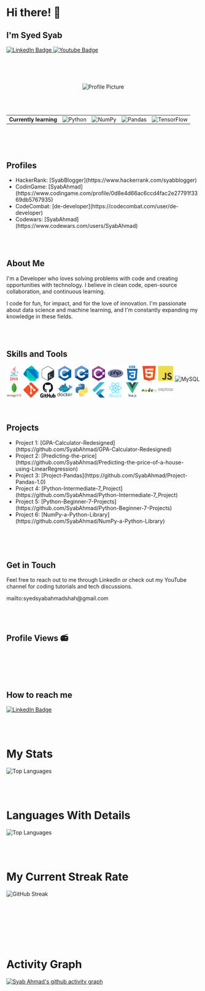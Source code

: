 <div align="left">
   
   <h1>Hi there! 👋</h1>
   
   <h2>I'm Syed Syab</h2>
   
</div>

<div align="left">
   <a href="https://www.linkedin.com/in/SyedSyab">
      <img src="https://img.shields.io/badge/-SyabAhmad-blue?style=flat-square&logo=Linkedin&logoColor=white" alt="LinkedIn Badge"/>
   </a>



   
   <a href="https://www.youtube.com/@RealCoDeR">
      <img src="https://img.shields.io/badge/-RealCoder-darkred?style=flat-square&logo=youtube&logoColor=white" alt="Youtube Badge"/>
   </a>
</div>

<br><br><br>
<div align="center">
   <img src="https://user-images.githubusercontent.com/81256221/235733717-09b59c5e-2d5a-4231-9899-0fae2ee2ba4c.JPG" width="600" alt="Profile Picture"/>
</div>
<br><br><br>

<table width="100" align='center'>
  <tr>
    <td align='center'>
      <b>Currently learning</b>
    </td>
    <td align='center'>
      <img src="https://www.vectorlogo.zone/logos/python/python-ar21.svg" alt="Python" title="Python">
    </td>
    <td align='center'>
      <img src="https://www.vectorlogo.zone/logos/numpy/numpy-ar21.svg" alt="NumPy" title="NumPy">
    </td>
    <td align='center'>
      <img src="https://www.vectorlogo.zone/logos/usepanda/usepanda-ar21.svg" alt="Pandas" title="Pandas">
    </td>
    <td align='center'>
      <img src="https://www.vectorlogo.zone/logos/tensorflow/tensorflow-ar21.svg" alt="TensorFlow" title="TensorFlow">
    </td>
  </tr>
</table>



<br><br><br>

<div align="left">
   <h2>Profiles</h2>
   <ul>
      <li>HackerRank: [SyabBlogger](https://www.hackerrank.com/syabblogger)</li>
      <li>CodinGame: [SyabAhmad](https://www.codingame.com/profile/0d8e4d66ac6ccd4fac2e27791f3369db5767935)</li>
      <li>CodeCombat: [de-developer](https://codecombat.com/user/de-developer)</li>
      <li>Codewars: [SyabAhmad](https://www.codewars.com/users/SyabAhmad)</li>
   </ul>
</div>

<br><br>

<div align="left">
   <h2>About Me</h2>
   
   <p>I'm a Developer who loves solving problems with code and creating opportunities with technology. I believe in clean code, open-source collaboration, and continuous learning.</p>
   
   <p>I code for fun, for impact, and for the love of innovation. I'm passionate about data science and machine learning, and I'm constantly expanding my knowledge in these fields.</p>
   
</div>
<br><br>

<div align="left">
   <h2>Skills and Tools</h2>
   <img src="https://github.com/devicons/devicon/blob/master/icons/java/java-original-wordmark.svg" title="Java" alt="Java" width="40" height="40"/>
   <img src="https://github.com/devicons/devicon/blob/master/icons/dart/dart-original.svg" title="Dart" alt="Dart" width="40" height="40"/>
   <img src="https://github.com/devicons/devicon/blob/master/icons/bash/bash-plain.svg" title="Bash" alt="Bash" width="40" height="40"/>
   <img src="https://github.com/devicons/devicon/blob/master/icons/c/c-original.svg" title="C" alt="C" width="40" height="40"/>
   <img src="https://github.com/devicons/devicon/blob/master/icons/cplusplus/cplusplus-original.svg" title="C++" alt="C++" width="40" height="40"/>
   <img src="https://github.com/devicons/devicon/blob/master/icons/csharp/csharp-original.svg" title="C#" alt="C#" width="40" height="40"/>
   <img src="https://github.com/devicons/devicon/blob/master/icons/php/php-original.svg" title="PHP" alt="PHP" width="40" height="40"/>
   <img src="https://github.com/devicons/devicon/blob/master/icons/css3/css3-plain-wordmark.svg" title="CSS3" alt="CSS3" width="40" height="40"/>
   <img src="https://github.com/devicons/devicon/blob/master/icons/html5/html5-original.svg" title="HTML5" alt="HTML5" width="40" height="40"/>
   <img src="https://github.com/devicons/devicon/blob/master/icons/javascript/javascript-original.svg" title="JavaScript" alt="JavaScript" width="40" height="40"/>
   <img src="https://github.com/devicons/devicon/devicon/blob/master/icons/mysql/mysql-original-wordmark.svg" title="MySQL" alt="MySQL" width="40" height="40"/>
   <img src="https://github.com/devicons/devicon/blob/master/icons/mongodb/mongodb-original-wordmark.svg" title="MongoDB" alt="MongoDB" width="40" height="40"/>
   <img src="https://github.com/devicons/devicon/blob/master/icons/git/git-original.svg" title="Git" alt="Git" width="40" height="40"/>
   <img src="https://github.com/devicons/devicon/blob/master/icons/github/github-original-wordmark.svg" title="GitHub" alt="GitHub" width="40" height="40"/>
   <img src="https://github.com/devicons/devicon/blob/master/icons/docker/docker-original-wordmark.svg" title="Docker" alt="Docker" width="40" height="40"/>
   <img src="https://github.com/devicons/devicon/blob/master/icons/python/python-original.svg" title="Python" alt="Python" width="40" height="40"/>
   <img src="https://github.com/devicons/devicon/blob/master/icons/flutter/flutter-original.svg" title="Flutter" alt="Flutter" width="40" height="40"/>
   <img src="https://github.com/devicons/devicon/blob/master/icons/react/react-original-wordmark.svg" title="React" alt="React" width="40" height="40"/>
   <img src="https://github.com/devicons/devicon/blob/master/icons/vuejs/vuejs-original-wordmark.svg" title="Vue.js" alt="Vue.js" width="40" height="40"/>
   <img src="https://github.com/devicons/devicon/blob/master/icons/nodejs/nodejs-original-wordmark.svg" title="Node.js" alt="Node.js" width="40" height="40"/>
   <img src="https://github.com/devicons/devicon/blob/master/icons/express/express-original-wordmark.svg" title="Express.js" alt="Express.js" width="40" height="40"/>
</div>
<br><br>



<div align="left">
   <h2>Projects</h2>
   <ul>
      <li>Project 1: [GPA-Calculator-Redesigned](https://github.com/SyabAhmad/GPA-Calculator-Redesigned)</li>
      <li>Project 2: [Predicting-the-price](https://github.com/SyabAhmad/Predicting-the-price-of-a-house-using-LinearRegression)</li>
      <li>Project 3: [Project-Pandas](https://github.com/SyabAhmad/Project-Pandas-1.0)</li>
      <li>Project 4: [Python-Intermediate-7_Project](https://github.com/SyabAhmad/Python-Intermediate-7_Project)</li>
      <li>Project 5: [Python-Beginner-7-Projects](https://github.com/SyabAhmad/Python-Beginner-7-Projects)</li>
      <li>Project 6: [NumPy-a-Python-Library](https://github.com/SyabAhmad/NumPy-a-Python-Library)</li>
   </ul>
</div>
<br><br><br>
<div align="left">
   <h2>Get in Touch</h2>
   <p>Feel free to reach out to me through LinkedIn or check out my YouTube channel for coding tutorials and tech discussions.</p>
   mailto:syedsyabahmadshah@gmail.com
</div>
<br><br><br>
<div align="left">
   <h2>Profile Views 📻</h2>
   <img src="https://komarev.com/ghpvc/?username=SyabAhmad&style=flat-square&color=blue" alt=""/>
</div>
<br><br><br>
<div align="left"> 
   <h2>How to reach me</h2>
   <a href="https://www.linkedin.com/in/SyedSyab">
      <img src="https://img.shields.io/badge/-SyabAhmad-blue?style=flat&logo=Linkedin&logoColor=white" alt="LinkedIn Badge"/>
   </a>
</div>
<br><br><br>
<div align="left">
   <h1>My Stats</h1>
   <img src="https://github-readme-stats.vercel.app/api/top-langs/?username=SyabAhmad&theme=github-compact&hide_progress=true" alt="Top Languages"/><br><br><br><br>
   <h1>Languages With Details</h1>
   <img src="https://github-readme-stats.vercel.app/api/top-langs/?username=SyabAhmad&theme=github-compact&hide_progress=false" alt="Top Languages"/><br><br><br><br>
   <h1>My Current Streak Rate</h1>
   <img src="https://github-readme-streak-stats.herokuapp.com/?user=SyabAhmad&theme=github-compact" alt="GitHub Streak"/><br><br><br><br>
   <br><br><br><br>
</div>

# Activity Graph

[![Syab Ahmad's github activity graph](https://github-readme-activity-graph.vercel.app/graph?username=SyabAhmad&theme=github-compact)](https://github.com/SyabAhmad/github-readme-activity-graph)

<br><br><br>



